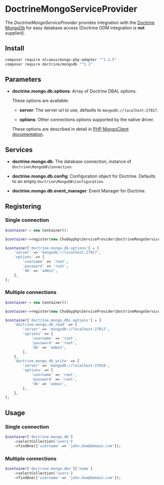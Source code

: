 # DoctrineMongoServiceProvider

The *DoctrineMongoServiceProvider* provides integration with the [Doctrine MongoDb][1]
for easy database access
(Doctrine ODM integration is **not** supplied).

## Install

```sh
composer require alcaeus/mongo-php-adapter "^1.1.5"
composer require doctrine/mongodb "^1.1"
```

## Parameters

* **doctrine.mongo.db.options**: Array of Doctrine DBAL options.

  These options are available:

  * **server**: The server url to use, defaults to ``mongodb://localhost:27017``.

  * **options**: Other connections options supported by the native driver.

  These options are described in detail in [PHP MongoClient documentation][2].

## Services

* **doctrine.mongo.db**: The database connection, instance of
  ``Doctrine\MongoDB\Connection``.

* **doctrine.mongo.db.config**: Configuration object for Doctrine. Defaults to
  an empty ``Doctrine\MongoDB\Configuration``.

* **doctrine.mongo.db.event_manager**: Event Manager for Doctrine.

## Registering

### Single connection

```php
$container = new Container():

$container->register(new Chubbyphp\ServiceProvider\DoctrineMongoServiceProvider()));

$container['doctrine.mongo.db.options'] = [
    'server' => 'mongodb://localhost:27017',
    'options' => [
        'username' => 'root',
        'password' => 'root',
        'db' => 'admin',
    ],
];
```

### Multiple connections

```php
$container = new Container():

$container->register(new Chubbyphp\ServiceProvider\DoctrineMongoServiceProvider());

$container['doctrine.mongo.dbs.options'] = [
    'doctrine.mongo.db_read' => [
        'server' => 'mongodb://localhost:27017',
        'options' => [
            'username' => 'root',
            'password' => 'root',
            'db' => 'admin',
        ],
    ],
    'doctrine.mongo.db_write' => [
        'server' => 'mongodb://localhost:27018',
        'options' => [
            'username' => 'root',
            'password' => 'root',
            'db' => 'admin',
        ],
    ],
];
```

## Usage

### Single connection

```php
$container['doctrine.mongo.db']
    ->selectCollection('users')
    ->findOne(['username' => 'john.doe@domain.com']);
```

### Multiple connections

```php
$container['doctrine.mongo.dbs']['name']
    ->selectCollection('users')
    ->findOne(['username' => 'john.doe@domain.com']);
```

[1]: https://www.doctrine-project.org/projects/mongodb.html
[2]: http://php.net/manual/de/mongo.connecting.php
